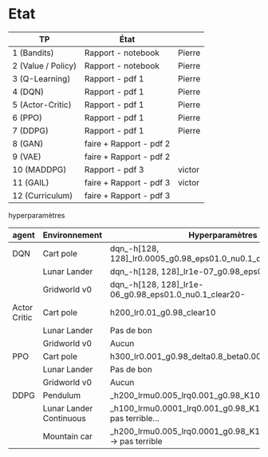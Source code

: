 # Etat

| TP                 | État                    |        |
| ------------------ | ----------------------- | ------ |
| 1 (Bandits)        | Rapport - notebook      | Pierre |
| 2 (Value / Policy) | Rapport - notebook      | Pierre |
| 3 (Q-Learning)     | Rapport - pdf 1         | Pierre |
| 4 (DQN)            | Rapport - pdf 1         | Pierre |
| 5 (Actor-Critic)   | Rapport - pdf 1         | Pierre |
| 6 (PPO)            | Rapport - pdf 1         | Pierre |
| 7 (DDPG)           | Rapport - pdf 1         | Pierre |
| 8 (GAN)            | faire + Rapport - pdf 2 |        |
| 9 (VAE)            | faire + Rapport - pdf 2 |        |
| 10 (MADDPG)        | Rapport - pdf 3         | victor |
| 11 (GAIL)          | faire + Rapport - pdf 3 | victor |
| 12 (Curriculum)    | faire + Rapport - pdf 3 |        |



hyperparamètres

| agent        | Environnement           | Hyperparamètres                                                      | Courbes |
| ------------ | ----------------------- | -------------------------------------------------------------------- | ------- |
| DQN          | Cart pole               | dqn\_-h[128, 128]\_lr0.0005_g0.98_eps01.0_nu0.1_clear20              |         |
|              | Lunar Lander            | dqn\_-h[128, 128]\_lr1e-07_g0.98_eps01.0_nu0.1_clear20               |         |
|              | Gridworld v0            | dqn\_-h[128, 128]\_lr1e-06_g0.98_eps01.0_nu0.1_clear20-              |         |
| Actor Critic | Cart pole               | h200_lr0.01_g0.98_clear10                                            |         |
|              | Lunar Lander            | Pas de bon                                                           |         |
|              | Gridworld v0            | Aucun                                                                |         |
| PPO          | Cart pole               | h300_lr0.001_g0.98_delta0.8_beta0.001                                |         |
|              | Lunar Lander            | Pas de bon                                                           |         |
|              | Gridworld v0            | Aucun                                                                |         |
| DDPG         | Pendulum                | \_h200_lrmu0.005_lrq0.001_g0.98_K10_rho0.995_mb100                   |         |
|              | Lunar Lander Continuous | \_h100_lrmu0.0001_lrq0.001_g0.98_K10_rho0.9_mb100 -> pas terrible... |         |
|              | Mountain car            | \_h200_lrmu0.005_lrq0.0001_g0.98_K10_rho0.995_mb100 -> pas terrible  |         |
